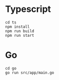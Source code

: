 # Typescript 

```
cd ts
npm install 
npm run build 
npm run start
```

# Go
```
cd go 
go run src/app/main.go
```
